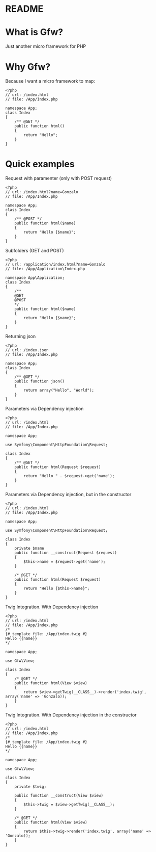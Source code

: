 README
=============

What is Gfw?
============

Just another micro framework for PHP

Why Gfw?
============

Because I want a micro framework to map:


```
<?php
// url: /index.html
// file: /App/Index.php

namespace App;
class Index
{
    /** @GET */
    public function html()
    {
        return "Hello";
    }
}
```

Quick examples
============

Request with paramenter (only with POST request)

```
<?php
// url: /index.html?name=Gonzalo
// file: /App/Index.php

namespace App;
class Index
{
    /** @POST */
    public function html($name)
    {
        return "Hello {$name}";
    }
}
```

Subfolders (GET and POST)

```
<?php
// url: /application/index.html?name=Gonzalo
// file: /App/Application\Index.php

namespace App\Application;
class Index
{
    /**
    @GET
    @POST
    */
    public function html($name)
    {
        return "Hello {$name}";
    }
}
```

Returning json

```
<?php
// url: /index.json
// file: /App/Index.php

namespace App;
class Index
{
    /** @GET */
    public function json()
    {
        return array("Hello", "World");
    }
}
```
Parameters vía Dependency injection
```
<?php
// url: /index.html
// file: /App/Index.php

namespace App;

use Symfony\Component\HttpFoundation\Request;

class Index
{
    /** @GET */
    public function html(Request $request)
    {
        return "Hello " . $request->get('name');
    }
}
```
Parameters vía Dependency injection, but in the constructor

```
<?php
// url: /index.html
// file: /App/Index.php

namespace App;

use Symfony\Component\HttpFoundation\Request;

class Index
{
    private $name
    public function __construct(Request $request)
    {
        $this->name = $request->get('name');
    }

    /* @GET */
    public function html(Request $request)
    {
        return "Hello {$this->name}";
    }
}
```

Twig Integration. With Dependency injection

```
<?php
// url: /index.html
// file: /App/Index.php
/*
{# template file: /App/index.twig #}
Hello {{name}}
*/

namespace App;

use Gfw\View;

class Index
{
    /* @GET */
    public function html(View $view)
    {
        return $view->getTwig(__CLASS__)->render('index.twig', array('name' => 'Gonzalo));
    }
}
```
Twig Integration. With Dependency injection in the constructor

```
<?php
// url: /index.html
// file: /App/Index.php
/*
{# template file: /App/index.twig #}
Hello {{name}}
*/

namespace App;

use Gfw\View;

class Index
{
    private $twig;

    public function __construct(View $view)
    {
        $this->twig = $view->getTwig(__CLASS__);
    }

    /* @GET */
    public function html(View $view)
    {
        return $this->twig->render('index.twig', array('name' => 'Gonzalo));
    }
}
```